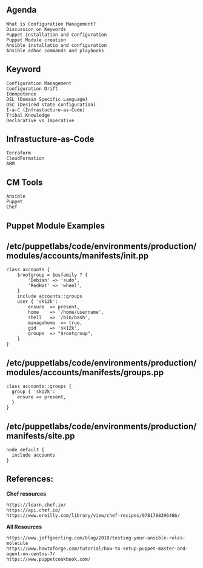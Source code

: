 
## Agenda

    What is Configuration Management?
    Discussion on Keywords
    Puppet installation and Configuration
    Puppet Module creation
    Ansible installatio and configuration
    Ansible adhoc commands and playbooks


## Keyword

    Configuration Management
    Configuration Drift
    Idempotence
    DSL (Domain Specific Language)
    DSC (Desired state configuration)
    I-a-C (Infrastucture-as-Code)
    Tribal Knowledge
    Declarative vs Imperative


## Infrastucture-as-Code

    Terraform
    CloudFormation
    ARM

## CM Tools

    Ansible
    Puppet
    Chef

## ##########################
## Puppet Module Examples
## ##########################

## /etc/puppetlabs/code/environments/production/modules/accounts/manifests/init.pp

    class accounts {
        $rootgroup = $osfamily ? {
            'Debian' => 'sudo',
            'RedHat' => 'wheel',
        }
        include accounts::groups
        user { 'sk12k':
            ensure  => present,
            home    => '/home/username',
            shell   => '/bin/bash',
            managehome  => true,
            gid     => 'sk12k',
            groups  => "$rootgroup",
        }
    }

## /etc/puppetlabs/code/environments/production/modules/accounts/manifests/groups.pp

    class accounts::groups {
      group { 'sk12k':
        ensure => present,
      }
    }

## /etc/puppetlabs/code/environments/production/manifests/site.pp

    node default {
      include accounts
    }






## References:

  **Chef resources**

    https://learn.chef.io/
    https://api.chef.io/
    https://www.oreilly.com/library/view/chef-recipes/9781788396486/

  **All Resources**

    https://www.jeffgeerling.com/blog/2018/testing-your-ansible-roles-molecule
    https://www.howtoforge.com/tutorial/how-to-setup-puppet-master-and-agent-on-centos-7/
    https://www.puppetcookbook.com/


